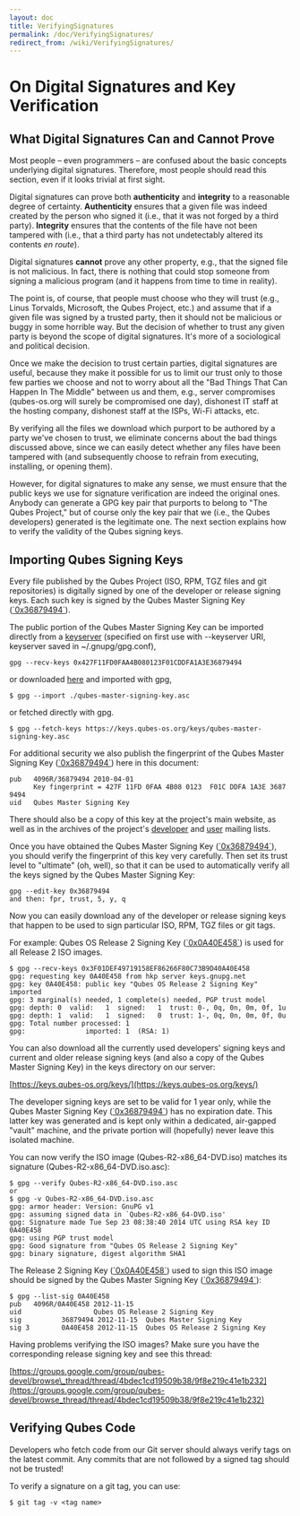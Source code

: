 ```yaml
---
layout: doc
title: VerifyingSignatures
permalink: /doc/VerifyingSignatures/
redirect_from: /wiki/VerifyingSignatures/
---
```


On Digital Signatures and Key Verification
==========================================

What Digital Signatures Can and Cannot Prove
--------------------------------------------

Most people – even programmers – are confused about the basic concepts underlying digital signatures. Therefore, most people should read this section, even if it looks trivial at first sight.

Digital signatures can prove both **authenticity** and **integrity** to a reasonable degree of certainty. **Authenticity** ensures that a given file was indeed created by the person who signed it (i.e., that it was not forged by a third party). **Integrity** ensures that the contents of the file have not been tampered with (i.e., that a third party has not undetectably altered its contents *en route*).

Digital signatures **cannot** prove any other property, e.g., that the signed file is not malicious. In fact, there is nothing that could stop someone from signing a malicious program (and it happens from time to time in reality).

The point is, of course, that people must choose who they will trust (e.g., Linus Torvalds, Microsoft, the Qubes Project, etc.) and assume that if a given file was signed by a trusted party, then it should not be malicious or buggy in some horrible way. But the decision of whether to trust any given party is beyond the scope of digital signatures. It's more of a sociological and political decision.

Once we make the decision to trust certain parties, digital signatures are useful, because they make it possible for us to limit our trust only to those few parties we choose and not to worry about all the "Bad Things That Can Happen In The Middle" between us and them, e.g., server compromises (qubes-os.org will surely be compromised one day), dishonest IT staff at the hosting company, dishonest staff at the ISPs, Wi-Fi attacks, etc.

By verifying all the files we download which purport to be authored by a party we've chosen to trust, we eliminate concerns about the bad things discussed above, since we can easily detect whether any files have been tampered with (and subsequently choose to refrain from executing, installing, or opening them).

However, for digital signatures to make any sense, we must ensure that the public keys we use for signature verification are indeed the original ones. Anybody can generate a GPG key pair that purports to belong to "The Qubes Project," but of course only the key pair that we (i.e., the Qubes developers) generated is the legitimate one. The next section explains how to verify the validity of the Qubes signing keys.

Importing Qubes Signing Keys
----------------------------

Every file published by the Qubes Project (ISO, RPM, TGZ files and git repositories) is digitally signed by one of the developer or release signing keys. Each such key is signed by the Qubes Master Signing Key ([\`0x36879494\`](https://keys.qubes-os.org/keys/qubes-master-signing-key.asc)).

The public portion of the Qubes Master Signing Key can be imported directly from a [ keyserver](https://en.wikipedia.org/wiki/Key_server_%28cryptographic%29#Keyserver_examples) (specified on first use with --keyserver URI, keyserver saved in \~/.gnupg/gpg.conf),

```
gpg --recv-keys 0x427F11FD0FAA4B080123F01CDDFA1A3E36879494
```

or downloaded [here](https://keys.qubes-os.org/keys/qubes-master-signing-key.asc) and imported with gpg,

```
$ gpg --import ./qubes-master-signing-key.asc 
```

or fetched directly with gpg.

```
$ gpg --fetch-keys https://keys.qubes-os.org/keys/qubes-master-signing-key.asc
```

For additional security we also publish the fingerprint of the Qubes Master Signing Key ([\`0x36879494\`](https://keys.qubes-os.org/keys/qubes-master-signing-key.asc)) here in this document:

```
pub   4096R/36879494 2010-04-01
      Key fingerprint = 427F 11FD 0FAA 4B08 0123  F01C DDFA 1A3E 3687 9494
uid   Qubes Master Signing Key
```

There should also be a copy of this key at the project's main website, as well as in the archives of the project's [developer](https://groups.google.com/forum/#!msg/qubes-devel/RqR9WPxICwg/kaQwknZPDHkJ) and [user](https://groups.google.com/d/msg/qubes-users/CLnB5uFu_YQ/ZjObBpz0S9UJ) mailing lists.

Once you have obtained the Qubes Master Signing Key ([\`0x36879494\`](https://keys.qubes-os.org/keys/qubes-master-signing-key.asc)), you should verify the fingerprint of this key very carefully. Then set its trust level to "ultimate" (oh, well), so that it can be used to automatically verify all the keys signed by the Qubes Master Signing Key:

```
gpg --edit-key 0x36879494
and then: fpr, trust, 5, y, q
```

Now you can easily download any of the developer or release signing keys that happen to be used to sign particular ISO, RPM, TGZ files or git tags.

For example: Qubes OS Release 2 Signing Key ([\`0x0A40E458\`](https://keys.qubes-os.org/keys/qubes-release-2-signing-key.asc)) is used for all Release 2 ISO images.

```
$ gpg --recv-keys 0x3F01DEF49719158EF86266F80C73B9D40A40E458
gpg: requesting key 0A40E458 from hkp server keys.gnupg.net
gpg: key 0A40E458: public key "Qubes OS Release 2 Signing Key" imported
gpg: 3 marginal(s) needed, 1 complete(s) needed, PGP trust model
gpg: depth: 0  valid:   1  signed:   1  trust: 0-, 0q, 0n, 0m, 0f, 1u
gpg: depth: 1  valid:   1  signed:   0  trust: 1-, 0q, 0n, 0m, 0f, 0u
gpg: Total number processed: 1
gpg:               imported: 1  (RSA: 1)
```

You can also download all the currently used developers' signing keys and current and older release signing keys (and also a copy of the Qubes Master Signing Key) in the keys directory on our server:

[https://keys.qubes-os.org/keys/](https://keys.qubes-os.org/keys/)

The developer signing keys are set to be valid for 1 year only, while the Qubes Master Signing Key ([\`0x36879494\`](https://keys.qubes-os.org/keys/qubes-master-signing-key.asc)) has no expiration date. This latter key was generated and is kept only within a dedicated, air-gapped "vault" machine, and the private portion will (hopefully) never leave this isolated machine.

You can now verify the ISO image (Qubes-R2-x86\_64-DVD.iso) matches its signature (Qubes-R2-x86\_64-DVD.iso.asc):

```
$ gpg --verify Qubes-R2-x86_64-DVD.iso.asc
or
$ gpg -v Qubes-R2-x86_64-DVD.iso.asc
gpg: armor header: Version: GnuPG v1
gpg: assuming signed data in `Qubes-R2-x86_64-DVD.iso'
gpg: Signature made Tue Sep 23 08:38:40 2014 UTC using RSA key ID 0A40E458
gpg: using PGP trust model
gpg: Good signature from "Qubes OS Release 2 Signing Key"
gpg: binary signature, digest algorithm SHA1
```

The Release 2 Signing Key ([\`0x0A40E458\`](https://keys.qubes-os.org/keys/qubes-release-2-signing-key.asc)) used to sign this ISO image should be signed by the Qubes Master Signing Key ([\`0x36879494\`](https://keys.qubes-os.org/keys/qubes-master-signing-key.asc)):

```
$ gpg --list-sig 0A40E458
pub   4096R/0A40E458 2012-11-15
uid                  Qubes OS Release 2 Signing Key
sig          36879494 2012-11-15  Qubes Master Signing Key
sig 3        0A40E458 2012-11-15  Qubes OS Release 2 Signing Key
```

Having problems verifying the ISO images? Make sure you have the corresponding release signing key and see this thread:

[https://groups.google.com/group/qubes-devel/browse\_thread/thread/4bdec1cd19509b38/9f8e219c41e1b232](https://groups.google.com/group/qubes-devel/browse_thread/thread/4bdec1cd19509b38/9f8e219c41e1b232)

Verifying Qubes Code
--------------------

Developers who fetch code from our Git server should always verify tags on the latest commit. Any commits that are not followed by a signed tag should not be trusted!

To verify a signature on a git tag, you can use:

```
$ git tag -v <tag name>
```
